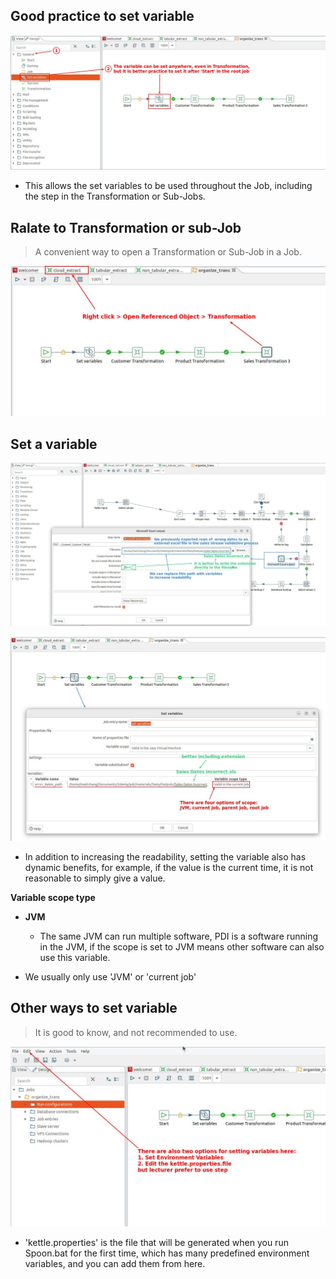 ## **Good practice to set variable**

![Alt General: Set variables](pic/01.jpg)

- This allows the set variables to be used throughout the Job, including the step in the Transformation or Sub-Jobs.

## **Ralate to Transformation or sub-Job**

> A convenient way to open a Transformation or Sub-Job in a Job.

![Alt relate to transformation](pic/02.jpg)

## **Set a variable**

![Alt observe config of the transformation step](pic/03.jpg)

![Alt set the variable](pic/04.jpg)

- In addition to increasing the readability, setting the variable also has dynamic benefits, for example, if the value is the current time, it is not reasonable to simply give a value.

**Variable scope type**

- **JVM**

  - The same JVM can run multiple software, PDI is a software running in the JVM, if the scope is set to JVM means other software can also use this variable.

- We usually only use 'JVM' or 'current job'

## **Other ways to set variable**

> It is good to know, and not recommended to use.

![Alt other places to set variable](pic/05.jpg)

- 'kettle.properties' is the file that will be generated when you run Spoon.bat for the first time, which has many predefined environment variables, and you can add them from here.

